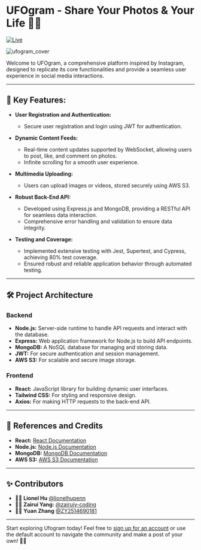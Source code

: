 # UFOgram - Share Your Photos & Your Life 📸👭

[![Live](https://img.shields.io/badge/Live-Demo-green)](https://ufogram-frontend.fly.dev)

![ufogram_cover](ufogram_cover.png)

Welcome to UFOgram, a comprehensive platform inspired by Instagram, designed to replicate its core functionalities and provide a seamless user experience in social media interactions.

---

## 📸 Key Features:

- **User Registration and Authentication:**
  - Secure user registration and login using JWT for authentication.

- **Dynamic Content Feeds:**
  - Real-time content updates supported by WebSocket, allowing users to post, like, and comment on photos.
  - Infinite scrolling for a smooth user experience.

- **Multimedia Uploading:**
  - Users can upload images or videos, stored securely using AWS S3.

- **Robust Back-End API:**
  - Developed using Express.js and MongoDB, providing a RESTful API for seamless data interaction.
  - Comprehensive error handling and validation to ensure data integrity.

- **Testing and Coverage:**
  - Implemented extensive testing with Jest, Supertest, and Cypress, achieving 80% test coverage.
  - Ensured robust and reliable application behavior through automated testing.

---

## 🛠️ Project Architecture

### Backend
- **Node.js:** Server-side runtime to handle API requests and interact with the database.
- **Express:** Web application framework for Node.js to build API endpoints.
- **MongoDB:** A NoSQL database for managing and storing data.
- **JWT:** For secure authentication and session management.
- **AWS S3:** For scalable and secure image storage.

### Frontend
- **React:** JavaScript library for building dynamic user interfaces.
- **Tailwind CSS:** For styling and responsive design.
- **Axios:** For making HTTP requests to the back-end API.

---

## 📘 References and Credits

- **React:** [React Documentation](https://reactjs.org/)
- **Node.js:** [Node.js Documentation](https://nodejs.org/en/)
- **MongoDB:** [MongoDB Documentation](https://docs.mongodb.com/)
- **AWS S3:** [AWS S3 Documentation](https://aws.amazon.com/s3/)

---

## ✨ Contributors

- 👨‍💻 **Lionel Hu** [@lionelhupenn](https://github.com/lionelhupenn)
- 👩‍💻 **Zairui Yang:** [@zairuiy-coding](https://github.com/zairuiy-coding)
- 👨‍💻 **Yuan Zhang** [@ZY2514690181](https://github.com/ZY2514690181)

---

Start exploring Ufogram today! Feel free to [sign up for an account](https://ufogram-frontend.fly.dev/signup) or use the default account to navigate the community and make a post of your own! 📸✨
